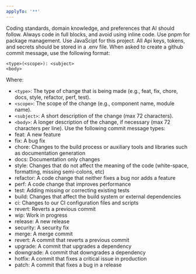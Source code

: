 ```yaml
---
applyTo: '**'
---
```

Coding standards, domain knowledge, and preferences that AI should follow.
Always code in full blocks, and avoid using inline code.
Use pnpm for package management.
Use JavaScipt for this project.
All Api keys, tokens, and secrets should be stored in a .env file.
When asked to create a github commit message, use the following format:
```
<type>(<scope>): <subject>
<body>
```
Where:
- `<type>`: The type of change that is being made (e.g., feat, fix, chore, docs, style, refactor, perf, test).
- `<scope>`: The scope of the change (e.g., component name, module name).
- `<subject>`: A short description of the change (max 72 characters).
- `<body>`: A longer description of the change, if necessary (max 72 characters per line).
Use the following commit message types:
- feat: A new feature
- fix: A bug fix
- chore: Changes to the build process or auxiliary tools and libraries such as documentation generation
- docs: Documentation only changes
- style: Changes that do not affect the meaning of the code (white-space, formatting, missing semi-colons, etc)
- refactor: A code change that neither fixes a bug nor adds a feature
- perf: A code change that improves performance
- test: Adding missing or correcting existing tests
- build: Changes that affect the build system or external dependencies
- ci: Changes to our CI configuration files and scripts
- revert: Reverts a previous commit
- wip: Work in progress
- release: A new release
- security: A security fix
- merge: A merge commit
- revert: A commit that reverts a previous commit
- upgrade: A commit that upgrades a dependency
- downgrade: A commit that downgrades a dependency
- hotfix: A commit that fixes a critical issue in production
- patch: A commit that fixes a bug in a release

